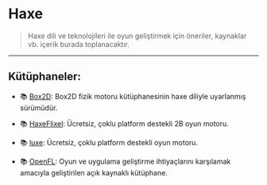 # Haxe
> Haxe dili ve teknolojileri ile oyun geliştirmek için öneriler, kaynaklar vb. içerik burada toplanacaktır.

---

## Kütüphaneler:

- :books: [Box2D](https://github.com/openfl/box2d): Box2D fizik motoru kütüphanesinin haxe diliyle uyarlanmış sürümüdür.

- :books: [HaxeFlixel](https://github.com/HaxeFlixel/flixel): Ücretsiz, çoklu platform destekli 2B oyun motoru.

- :books: [luxe](https://github.com/underscorediscovery/luxe): Ücretsiz, çoklu platform destekli oyun motoru.

- :books: [OpenFL](https://github.com/openfl/openfl): Oyun ve uygulama geliştirme ihtiyaçlarını karşılamak amacıyla geliştirilen açık kaynaklı kütüphane.
